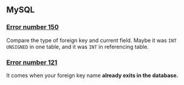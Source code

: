 MySQL
-----

### [Error number 150](http://stackoverflow.com/questions/1749332/mysql-cant-create-table-errno-150)

Compare the type of foreign key and current field. Maybe it was `INT UNSIGNED` in one table, and it was `INT` in referencing table.

### [Error number 121](http://stackoverflow.com/questions/4412693/sql-error-code-1005-with-error-number-121)

It comes when your foreign key name **already exits in the database.**
